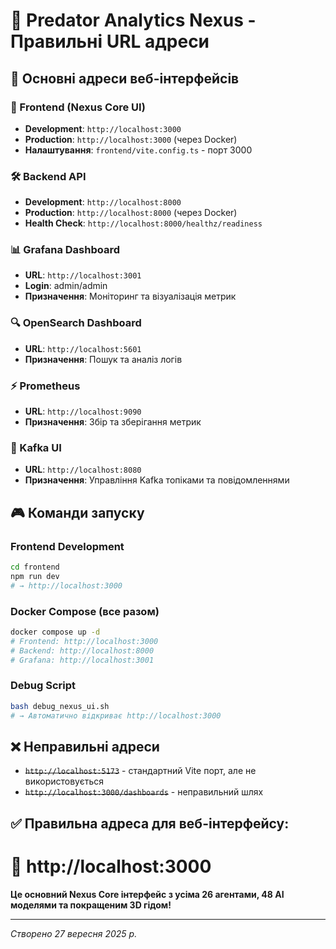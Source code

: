 # 🚀 Predator Analytics Nexus - Правильні URL адреси

## 📍 Основні адреси веб-інтерфейсів

### 🎯 Frontend (Nexus Core UI)
- **Development**: `http://localhost:3000`
- **Production**: `http://localhost:3000` (через Docker)
- **Налаштування**: `frontend/vite.config.ts` - порт 3000

### 🛠️ Backend API
- **Development**: `http://localhost:8000`
- **Production**: `http://localhost:8000` (через Docker)
- **Health Check**: `http://localhost:8000/healthz/readiness`

### 📊 Grafana Dashboard
- **URL**: `http://localhost:3001`
- **Login**: admin/admin
- **Призначення**: Моніторинг та візуалізація метрик

### 🔍 OpenSearch Dashboard
- **URL**: `http://localhost:5601`
- **Призначення**: Пошук та аналіз логів

### ⚡ Prometheus
- **URL**: `http://localhost:9090`
- **Призначення**: Збір та зберігання метрик

### 🔄 Kafka UI
- **URL**: `http://localhost:8080`
- **Призначення**: Управління Kafka топіками та повідомленнями

## 🎮 Команди запуску

### Frontend Development
```bash
cd frontend
npm run dev
# → http://localhost:3000
```

### Docker Compose (все разом)
```bash
docker compose up -d
# Frontend: http://localhost:3000
# Backend: http://localhost:8000  
# Grafana: http://localhost:3001
```

### Debug Script
```bash
bash debug_nexus_ui.sh
# → Автоматично відкриває http://localhost:3000
```

## ❌ Неправильні адреси

- ~~`http://localhost:5173`~~ - стандартний Vite порт, але не використовується
- ~~`http://localhost:3000/dashboards`~~ - неправильний шлях

## ✅ Правильна адреса для веб-інтерфейсу:

# 🌟 http://localhost:3000

**Це основний Nexus Core інтерфейс з усіма 26 агентами, 48 AI моделями та покращеним 3D гідом!**

---
*Створено 27 вересня 2025 р.*
